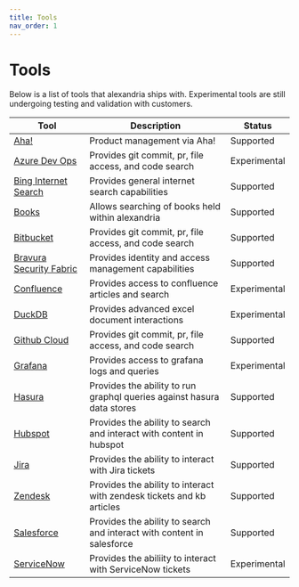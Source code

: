 ```yaml
---
title: Tools
nav_order: 1
---
```


# Tools 

Below is a list of tools that alexandria ships with. Experimental tools are still undergoing testing and validation with customers. 

| Tool | Description | Status |
|------|-------------|--------|
| [Aha!](aha) | Product management via Aha! | Supported |
| [Azure Dev Ops](azure-devops) | Provides git commit, pr, file access, and code search | Experimental |
| [Bing Internet Search](bing) | Provides general internet search capabilities | Supported |
| [Books](books) | Allows searching of books held within alexandria | Supported |
| [Bitbucket](bitbucket) | Provides git commit, pr, file access, and code search | Supported |
| [Bravura Security Fabric](bsf) | Provides identity and access management capabilities | Supported |
| [Confluence](confluence) | Provides access to confluence articles and search | Experimental |
| [DuckDB](duckdb) | Provides advanced excel document interactions | Experimental |
| [Github Cloud](github) | Provides git commit, pr, file access, and code search | Supported | 
| [Grafana](grafana) | Provides access to grafana logs and queries | Experimental |
| [Hasura](hasura) | Provides the ability to run graphql queries against hasura data stores | Supported |
| [Hubspot](hubspot) | Provides the ability to search and interact with content in hubspot | Supported |
| [Jira](jira) | Provides the ability to interact with Jira tickets | Supported |
| [Zendesk](zendesk) | Provides the ability to interact with zendesk tickets and kb articles | Supported |
| [Salesforce](salesforce) | Provides the ability to search and interact with content in salesforce | Supported |
| [ServiceNow](servicenow) | Provides the abiliity to interact with ServiceNow tickets | Experimental |

